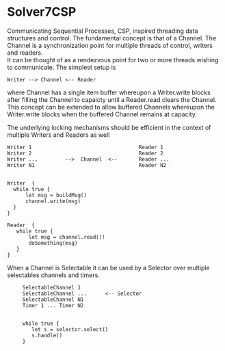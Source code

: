 # Solver7CSP

Communicating Sequential Processes, CSP, inspired threading data structures and control.  The fundamental concept is
that of a Channel.  The Channel is a synchronization point for multiple threads of control, writers and readers.  
It can be thought of as a rendezvous point for two or more threads wishing to communicate.  The simplest setup is
```
Writer --> Channel <-- Reader 
```

where Channel has a single item buffer whereupon a Writer.write blocks after filling the Channel to capaicty
until a Reader.read clears the Channel.  This concept can be extended to allow buffered Channels whereupon the 
Writer.write blocks when the buffered Channel remains at capacity.  

The underlying locking mechanisms should be efficient in the context of multiple Writers and Readers as well
```
Writer 1                                   Reader 1
Writer 2                                   Reader 2
Writer ...         -->  Channel  <--       Reader ...
Writer N1                                  Reader N2


Writer  {
  while true {
      let msg = buildMsg()
      channel.write(msg)
  }
}
  
Reader  {
   while true {
       let msg = channel.read()!
       doSomething(msg)
   }
}
```

When a Channel is Selectable it can be used by a Selector over multiple selectables channels and timers.

```
     SelectableChannel 1
     SelectableChannel ...      <-- Selector  
     SelectableChannel N1
     Timer 1 ... Timer N2
     
     
     while true {
        let s = selector.select()
        s.handle()
     }
```



